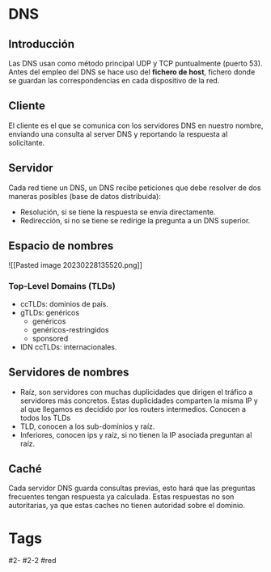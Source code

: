 # DNS
## Introducción
Las DNS usan como método principal UDP y TCP puntualmente (puerto 53).
Antes del empleo del DNS se hace uso del **fichero de host**, fichero donde se guardan las correspondencias en cada dispositivo de la red.
## Cliente
El cliente es el que se comunica con los servidores DNS en nuestro nombre, enviando una consulta al server DNS y reportando la respuesta al solicitante.
## Servidor
Cada red tiene un DNS, un DNS recibe peticiones que debe resolver de dos maneras posibles (base de datos distribuida):
- Resolución, si se tiene la respuesta se envía directamente.
- Redirección, si no se tiene se redirige la pregunta a un DNS superior.
## Espacio de nombres

![[Pasted image 20230228135520.png]]

### Top-Level Domains (TLDs)
- ccTLDs: dominios de país.
- gTLDs: genéricos
	- genéricos
	- genéricos-restringidos
	- sponsored
- IDN ccTLDs: internacionales.
## Servidores de nombres
- Raíz, son servidores con muchas duplicidades que dirigen el tráfico a servidores más concretos. Estas duplicidades comparten la misma IP y al que llegamos es decidido por los routers intermedios. Conocen a todos los TLDs
- TLD, conocen a los sub-dominios y raíz.
- Inferiores, conocen ips y raíz, si no tienen la IP asociada preguntan al raíz.
## Caché
Cada servidor DNS guarda consultas previas, esto hará que las preguntas frecuentes tengan respuesta ya calculada. Estas respuestas no son autoritarias, ya que estas caches no tienen autoridad sobre el dominio.
# Tags
#2-
#2-2 
#red
